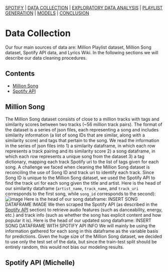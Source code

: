 [SPOTIFY](https://lovespotify.github.io/) | [DATA COLLECTION](https://lovespotify.github.io/data) | [EXPLORATORY DATA ANALYSIS](https://lovespotify.github.io/eda) | [PLAYLIST GENERATION](https://lovespotify.github.io/playlistgeneration) | [MODELS](https://lovespotify.github.io/models) | [CONCLUSION](https://lovespotify.github.io/conclusions)

# Data Collection
Our four main sources of data are: Million Playlist dataset, Million Song dataset, Spotify API data, and Lyrics Wiki. In the following sections we will describe our data cleaning procedures.

## Contents
* [Million Song](#Million-Song)
* [Spotify API](#Spotify-API)

## Million Song
The Million Song dataset consists of close to a million tracks with tags and similarity scores between two tracks (~56 million track pairs). The format of the dataset is a series of json files, each representing a song and includes similarity information (a list of song IDs that are similar, along with a similarity score) and tags that pertain to the song. We read the information in the series of json files into 1) a similarity dataframe, in which each row represents a track pairing and its similarity score 2) a song dataframe, in which each row represents a unique song from the dataset 3) a tag dictionary, mapping each track Spotify uri to the list of tags given for each song. A challenge we faced when cleaning the Million Song dataset is reconciling the use of Song ID and track uri to identify each track. Since Song ID is unique to the Million Song dataset, we used the Spotify API to find the track uri for each song given the title and artist. Here is the head of our similarity dataframe (`artist_name`, `track_name`, and `track_uri` corresponds to the first song, while `song_id` corresponds to the second):
![image](https://user-images.githubusercontent.com/16892763/70465217-79d67f00-1a8e-11ea-98c9-9a2135f92f7a.png)
Here is the head of our song dataframe:
INSERT SONG DATAFRAME IMAGE
We then scraped the Spotify API (as described in the [Spotify API](#Spotify-API) section) to retrieve audio features (such as danceability, energy, etc.) and track info (such as whether the song has explicit content and how popular it is). Here is the head of our updated song dataframe:
INSERT SONG DATAFRAME WITH SPOTIFY API INFO
We will mainly be using the information gathered for each song in this dataframe as the variable basis for predictions. 
Given the huge size of the Million Song dataset, we decided to use only the test set of the data, but since the train-test split should be entirely random, this would not bias our modeling results. 

## Spotify API (Michelle)
